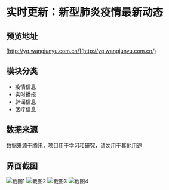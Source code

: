 # 实时更新：新型肺炎疫情最新动态

## 预览地址
[http://yq.wangjunyu.com.cn/](http://yq.wangjunyu.com.cn/)


## 模块分类
- 疫情信息
- 实时播报
- 辟谣信息
- 医疗信息

## 数据来源
数据来源于腾讯，项目用于学习和研究，请勿用于其他用途

## 界面截图

![截图1](https://bizzare6.oss-cn-shanghai.aliyuncs.com/temp1.png)
![截图2](https://bizzare6.oss-cn-shanghai.aliyuncs.com/temp2.png)
![截图3](https://bizzare6.oss-cn-shanghai.aliyuncs.com/temp3.png)
![截图4](https://bizzare6.oss-cn-shanghai.aliyuncs.com/temp4.png)